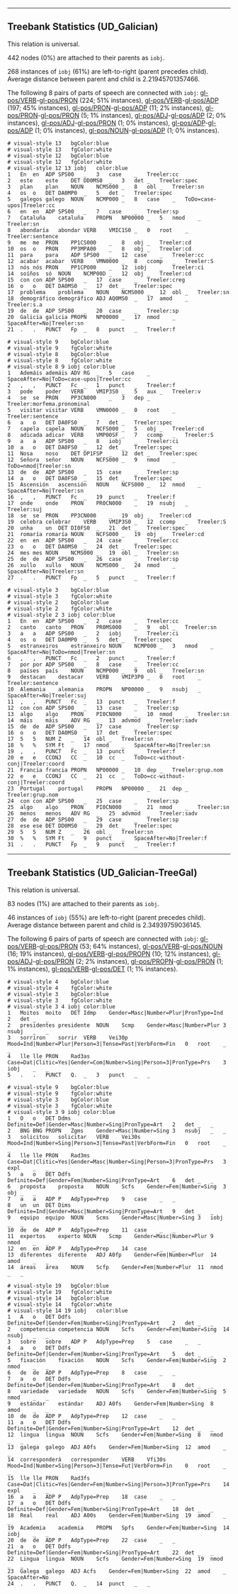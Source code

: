 

--------------------------------------------------------------------------------

## Treebank Statistics (UD_Galician)

This relation is universal.

442 nodes (0%) are attached to their parents as `iobj`.

268 instances of `iobj` (61%) are left-to-right (parent precedes child).
Average distance between parent and child is 2.21945701357466.

The following 8 pairs of parts of speech are connected with `iobj`: [gl-pos/VERB]()-[gl-pos/PRON]() (224; 51% instances), [gl-pos/VERB]()-[gl-pos/ADP]() (197; 45% instances), [gl-pos/PRON]()-[gl-pos/ADP]() (11; 2% instances), [gl-pos/PRON]()-[gl-pos/PRON]() (5; 1% instances), [gl-pos/ADJ]()-[gl-pos/ADP]() (2; 0% instances), [gl-pos/ADJ]()-[gl-pos/PRON]() (1; 0% instances), [gl-pos/ADP]()-[gl-pos/ADP]() (1; 0% instances), [gl-pos/NOUN]()-[gl-pos/ADP]() (1; 0% instances).


~~~ conllu
# visual-style 13	bgColor:blue
# visual-style 13	fgColor:white
# visual-style 12	bgColor:blue
# visual-style 12	fgColor:white
# visual-style 12 13 iobj	color:blue
1	En	en	ADP	SPS00	_	3	case	_	Treeler:cc
2	este	este	DET	DD0MS0	_	3	det	_	Treeler:spec
3	plan	plan	NOUN	NCMS000	_	8	obl	_	Treeler:sn
4	os	o	DET	DA0MP0	_	5	det	_	Treeler:spec
5	galegos	galego	NOUN	NCMP000	_	8	case	_	ToDo=case-upos|Treeler:cc
6	en	en	ADP	SPS00	_	7	case	_	Treeler:sp
7	Cataluña	cataluña	PROPN	NP00000	_	5	nmod	_	Treeler:sn
8	abondaría	abondar	VERB	VMIC1S0	_	0	root	_	Treeler:sentence
9	me	me	PRON	PP1CS000	_	8	obj	_	Treeler:cd
10	os	o	PRON	PP3MPA00	_	8	obj	_	Treeler:cd
11	para	para	ADP	SPS00	_	12	case	_	Treeler:cc
12	acabar	acabar	VERB	VMN0000	_	8	ccomp	_	Treeler:S
13	nós	nós	PRON	PP1CPO00	_	12	iobj	_	Treeler:ci
14	soíños	só	NOUN	NCMP00D	_	12	obj	_	Treeler:cd
15	con	con	ADP	SPS00	_	17	case	_	Treeler:creg
16	o	o	DET	DA0MS0	_	17	det	_	Treeler:spec
17	problema	problema	NOUN	NCMS000	_	12	obl	_	Treeler:sn
18	demográfico	demográfico	ADJ	AQ0MS0	_	17	amod	_	Treeler:s.a
19	de	de	ADP	SPS00	_	20	case	_	Treeler:sp
20	Galicia	galicia	PROPN	NP00000	_	17	nmod	_	SpaceAfter=No|Treeler:sn
21	.	.	PUNCT	Fp	_	8	punct	_	Treeler:f

~~~


~~~ conllu
# visual-style 9	bgColor:blue
# visual-style 9	fgColor:white
# visual-style 8	bgColor:blue
# visual-style 8	fgColor:white
# visual-style 8 9 iobj	color:blue
1	Ademáis	ademáis	ADV	RG	_	5	case	_	SpaceAfter=No|ToDo=case-upos|Treeler:cc
2	,	,	PUNCT	Fc	_	1	punct	_	Treeler:f
3	pode	poder	VERB	VMIP3S0	_	5	aux	_	Treeler:v
4	se	se	PRON	PP3CN000	_	3	dep	_	Treeler:morfema.pronominal
5	visitar	visitar	VERB	VMN0000	_	0	root	_	Treeler:sentence
6	a	o	DET	DA0FS0	_	7	det	_	Treeler:spec
7	capela	capela	NOUN	NCFS000	_	5	obj	_	Treeler:cd
8	adicada	adicar	VERB	VMP00SF	_	7	ccomp	_	Treeler:S
9	a	a	ADP	SPS00	_	8	iobj	_	Treeler:ci
10	a	o	DET	DA0FS0	_	12	det	_	Treeler:spec
11	Nosa	noso	DET	DP1FSP	_	12	det	_	Treeler:spec
12	Señora	señor	NOUN	NCFS000	_	9	nmod	_	ToDo=nmod|Treeler:sn
13	de	de	ADP	SPS00	_	15	case	_	Treeler:sp
14	a	o	DET	DA0FS0	_	15	det	_	Treeler:spec
15	Ascensión	ascensión	NOUN	NCFS000	_	12	nmod	_	SpaceAfter=No|Treeler:sn
16	,	,	PUNCT	Fc	_	19	punct	_	Treeler:f
17	onde	onde	PRON	PR0CN000	_	19	nsubj	_	Treeler:suj
18	se	se	PRON	PP3CN000	_	19	obj	_	Treeler:cd
19	celebra	celebrar	VERB	VMIP3S0	_	12	ccomp	_	Treeler:S
20	unha	un	DET	DI0FS0	_	21	det	_	Treeler:spec
21	romaría	romaría	NOUN	NCFS000	_	19	obj	_	Treeler:cd
22	en	en	ADP	SPS00	_	24	case	_	Treeler:cc
23	o	o	DET	DA0MS0	_	24	det	_	Treeler:spec
24	mes	mes	NOUN	NCMS000	_	19	obl	_	Treeler:sn
25	de	de	ADP	SPS00	_	26	case	_	Treeler:sp
26	xullo	xullo	NOUN	NCMS000	_	24	nmod	_	SpaceAfter=No|Treeler:sn
27	.	.	PUNCT	Fp	_	5	punct	_	Treeler:f

~~~


~~~ conllu
# visual-style 3	bgColor:blue
# visual-style 3	fgColor:white
# visual-style 2	bgColor:blue
# visual-style 2	fgColor:white
# visual-style 2 3 iobj	color:blue
1	En	en	ADP	SPS00	_	2	case	_	Treeler:cc
2	canto	canto	PRON	PR0MS000	_	9	obl	_	Treeler:sn
3	a	a	ADP	SPS00	_	2	iobj	_	Treeler:ci
4	os	o	DET	DA0MP0	_	5	det	_	Treeler:spec
5	estranxeiros	estranxeiro	NOUN	NCMP000	_	3	nmod	_	SpaceAfter=No|ToDo=nmod|Treeler:sn
6	,	,	PUNCT	Fc	_	2	punct	_	Treeler:f
7	por	por	ADP	SPS00	_	8	case	_	Treeler:cc
8	países	país	NOUN	NCMP000	_	9	obl	_	Treeler:sn
9	destacan	destacar	VERB	VMIP3P0	_	0	root	_	Treeler:sentence
10	Alemania	alemania	PROPN	NP00000	_	9	nsubj	_	SpaceAfter=No|Treeler:suj
11	,	,	PUNCT	Fc	_	13	punct	_	Treeler:f
12	con	con	ADP	SPS00	_	13	case	_	Treeler:sp
13	algo	algo	PRON	PI0CN000	_	10	nmod	_	Treeler:sn
14	máis	máis	ADV	RG	_	13	advmod	_	Treeler:sadv
15	de	de	ADP	SPS00	_	17	case	_	Treeler:sp
16	o	o	DET	DA0MS0	_	17	det	_	Treeler:spec
17	5	5	NUM	Z	_	14	obl	_	Treeler:sn
18	%	%	SYM	Ft	_	17	nmod	_	SpaceAfter=No|Treeler:sn
19	,	,	PUNCT	Fc	_	13	punct	_	Treeler:f
20	e	e	CCONJ	CC	_	10	cc	_	ToDo=cc-without-conj|Treeler:coord
21	Francia	francia	PROPN	NP00000	_	10	dep	_	Treeler:grup.nom
22	e	e	CCONJ	CC	_	21	cc	_	ToDo=cc-without-conj|Treeler:coord
23	Portugal	portugal	PROPN	NP00000	_	21	dep	_	Treeler:grup.nom
24	con	con	ADP	SPS00	_	25	case	_	Treeler:sp
25	algo	algo	PRON	PI0CN000	_	21	nmod	_	Treeler:sn
26	menos	menos	ADV	RG	_	25	advmod	_	Treeler:sadv
27	de	de	ADP	SPS00	_	29	case	_	Treeler:sp
28	ese	ese	DET	DD0MS0	_	29	det	_	Treeler:spec
29	5	5	NUM	Z	_	26	obl	_	Treeler:sn
30	%	%	SYM	Ft	_	9	punct	_	SpaceAfter=No|Treeler:f
31	.	.	PUNCT	Fp	_	9	punct	_	Treeler:f

~~~




--------------------------------------------------------------------------------

## Treebank Statistics (UD_Galician-TreeGal)

This relation is universal.

83 nodes (1%) are attached to their parents as `iobj`.

46 instances of `iobj` (55%) are left-to-right (parent precedes child).
Average distance between parent and child is 2.34939759036145.

The following 6 pairs of parts of speech are connected with `iobj`: [gl-pos/VERB]()-[gl-pos/PRON]() (53; 64% instances), [gl-pos/VERB]()-[gl-pos/NOUN]() (16; 19% instances), [gl-pos/VERB]()-[gl-pos/PROPN]() (10; 12% instances), [gl-pos/ADJ]()-[gl-pos/PRON]() (2; 2% instances), [gl-pos/PROPN]()-[gl-pos/PRON]() (1; 1% instances), [gl-pos/VERB]()-[gl-pos/DET]() (1; 1% instances).


~~~ conllu
# visual-style 4	bgColor:blue
# visual-style 4	fgColor:white
# visual-style 3	bgColor:blue
# visual-style 3	fgColor:white
# visual-style 3 4 iobj	color:blue
1	Moitos	moito	DET	Idmp	Gender=Masc|Number=Plur|PronType=Ind	2	det	_	_
2	presidentes	presidente	NOUN	Scmp	Gender=Masc|Number=Plur	3	nsubj	_	_
3	sorriron	sorrir	VERB	Vei30p	Mood=Ind|Number=Plur|Person=3|Tense=Past|VerbForm=Fin	0	root	_	_
4	lle	lle	PRON	Rad3as	Case=Dat|Clitic=Yes|Gender=Com|Number=Sing|Person=3|PronType=Prs	3	iobj	_	_
5	.	.	PUNCT	Q.	_	3	punct	_	_

~~~


~~~ conllu
# visual-style 9	bgColor:blue
# visual-style 9	fgColor:white
# visual-style 3	bgColor:blue
# visual-style 3	fgColor:white
# visual-style 3 9 iobj	color:blue
1	O	o	DET	Ddms	Definite=Def|Gender=Masc|Number=Sing|PronType=Art	2	det	_	_
2	BNG	BNG	PROPN	Zgms	Gender=Masc|Number=Sing	3	nsubj	_	_
3	solicitou	solicitar	VERB	Vei30s	Mood=Ind|Number=Sing|Person=3|Tense=Past|VerbForm=Fin	0	root	_	_
4	lle	lle	PRON	Rad3ms	Case=Dat|Clitic=Yes|Gender=Masc|Number=Sing|Person=3|PronType=Prs	3	expl	_	_
5	a	o	DET	Ddfs	Definite=Def|Gender=Fem|Number=Sing|PronType=Art	6	det	_	_
6	proposta	proposta	NOUN	Scfs	Gender=Fem|Number=Sing	3	obj	_	_
7	a	a	ADP	P	AdpType=Prep	9	case	_	_
8	un	un	DET	Dims	Definite=Ind|Gender=Masc|Number=Sing|PronType=Art	9	det	_	_
9	equipo	equipo	NOUN	Scms	Gender=Masc|Number=Sing	3	iobj	_	_
10	de	de	ADP	P	AdpType=Prep	11	case	_	_
11	expertos	experto	NOUN	Scmp	Gender=Masc|Number=Plur	9	nmod	_	_
12	en	en	ADP	P	AdpType=Prep	14	case	_	_
13	diferentes	diferente	ADJ	A0fp	Gender=Fem|Number=Plur	14	amod	_	_
14	áreas	área	NOUN	Scfp	Gender=Fem|Number=Plur	11	nmod	_	_

~~~


~~~ conllu
# visual-style 19	bgColor:blue
# visual-style 19	fgColor:white
# visual-style 14	bgColor:blue
# visual-style 14	fgColor:white
# visual-style 14 19 iobj	color:blue
1	A	o	DET	Ddfs	Definite=Def|Gender=Fem|Number=Sing|PronType=Art	2	det	_	_
2	competencia	competencia	NOUN	Scfs	Gender=Fem|Number=Sing	14	nsubj	_	_
3	sobre	sobre	ADP	P	AdpType=Prep	5	case	_	_
4	a	o	DET	Ddfs	Definite=Def|Gender=Fem|Number=Sing|PronType=Art	5	det	_	_
5	fixación	fixación	NOUN	Scfs	Gender=Fem|Number=Sing	2	nmod	_	_
6	de	de	ADP	P	AdpType=Prep	8	case	_	_
7	a	o	DET	Ddfs	Definite=Def|Gender=Fem|Number=Sing|PronType=Art	8	det	_	_
8	variedade	variedade	NOUN	Scfs	Gender=Fem|Number=Sing	5	nmod	_	_
9	estándar	estándar	ADJ	A0fs	Gender=Fem|Number=Sing	8	amod	_	_
10	de	de	ADP	P	AdpType=Prep	12	case	_	_
11	a	o	DET	Ddfs	Definite=Def|Gender=Fem|Number=Sing|PronType=Art	12	det	_	_
12	lingua	lingua	NOUN	Scfs	Gender=Fem|Number=Sing	8	nmod	_	_
13	galega	galego	ADJ	A0fs	Gender=Fem|Number=Sing	12	amod	_	_
14	corresponderá	corresponder	VERB	Vfi30s	Mood=Ind|Number=Sing|Person=3|Tense=Fut|VerbForm=Fin	0	root	_	_
15	lle	lle	PRON	Rad3fs	Case=Dat|Clitic=Yes|Gender=Fem|Number=Sing|Person=3|PronType=Prs	14	expl	_	_
16	a	a	ADP	P	AdpType=Prep	18	case	_	_
17	a	o	DET	Ddfs	Definite=Def|Gender=Fem|Number=Sing|PronType=Art	18	det	_	_
18	Real	real	ADJ	A00s	Gender=Fem|Number=Sing	19	amod	_	_
19	Academia	academia	PROPN	Spfs	Gender=Fem|Number=Sing	14	iobj	_	_
20	de	de	ADP	P	AdpType=Prep	22	case	_	_
21	a	o	DET	Ddfs	Definite=Def|Gender=Fem|Number=Sing|PronType=Art	22	det	_	_
22	Lingua	lingua	NOUN	Scfs	Gender=Fem|Number=Sing	19	nmod	_	_
23	Galega	galego	ADJ	Acfs	Gender=Fem|Number=Sing	22	amod	_	SpaceAfter=No
24	.	.	PUNCT	Q.	_	14	punct	_	_

~~~


